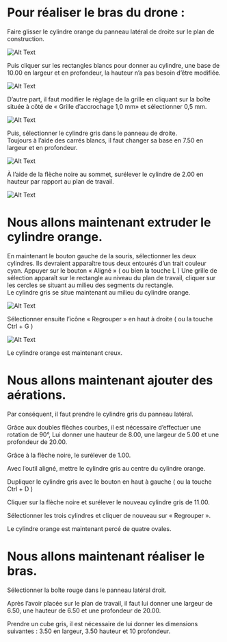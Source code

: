 # **Pour réaliser le bras du drone :**

Faire glisser le cylindre orange du panneau latéral de droite sur le plan de construction.

![Alt Text](https://github.com/emlyon/makerstime/blob/master/Drone%20Gifs/01.gif)

Puis cliquer sur les rectangles blancs pour donner au cylindre, une base de 10.00 en largeur et en profondeur, la hauteur n’a pas besoin d’être modifiée.

![Alt Text](https://github.com/emlyon/makerstime/blob/master/Drone%20Gifs/02.gif)

D’autre part, il faut modifier le réglage de la grille en cliquant sur la boîte située à côté de 
« Grille d’accrochage 1,0 mm» et sélectionner 0,5 mm.  

![Alt Text](https://github.com/emlyon/makerstime/blob/master/Drone%20Gifs/03.gif)

Puis, sélectionner le cylindre gris dans le panneau de droite.  
Toujours à l’aide des carrés blancs, il faut changer sa base en 7.50 en largeur et en profondeur.

![Alt Text](https://github.com/emlyon/makerstime/blob/master/Drone%20Gifs/04.gif)

À l’aide de la flèche noire au sommet, surélever le cylindre de 2.00 en hauteur par rapport au plan de travail.  

![Alt Text](https://github.com/emlyon/makerstime/blob/master/Drone%20Gifs/05.gif)




# **Nous allons maintenant extruder le cylindre orange.**

En maintenant le bouton gauche de la souris, sélectionner les deux cylindres.
Ils devraient apparaître tous deux entourés d’un trait couleur cyan. 
Appuyer sur le bouton « Aligné » ( ou bien la touche L )
Une grille de sélection apparaît sur le rectangle au niveau du plan de travail,  cliquer sur les cercles se situant au milieu des segments du rectangle.  
Le cylindre gris se situe maintenant au milieu du cylindre orange.

![Alt Text](https://github.com/emlyon/makerstime/blob/master/Drone%20Gifs/06.gif)

Sélectionner ensuite l’icône « Regrouper » en haut à droite ( ou la touche Ctrl + G )

![Alt Text](https://github.com/emlyon/makerstime/blob/master/Drone%20Gifs/07.gif)

Le cylindre orange est maintenant creux.




# **Nous allons maintenant ajouter des aérations.**

Par conséquent, il faut prendre le cylindre gris du panneau latéral.

Grâce aux doubles flèches courbes, il est nécessaire d’effectuer une rotation de 90°, 
Lui donner une hauteur de 8.00, une largeur de 5.00 et une profondeur de 20.00.

Grâce à la flèche noire, le surélever de 1.00.

Avec l’outil aligné, mettre le cylindre gris au centre du cylindre orange.

Dupliquer le cylindre gris avec le bouton en haut à gauche ( ou la touche Ctrl + D )

Cliquer sur la flèche noire et surélever le nouveau cylindre gris de 11.00.

Sélectionner les trois cylindres et cliquer de nouveau sur « Regrouper ».

Le cylindre orange est maintenant percé de quatre ovales.


# **Nous allons maintenant réaliser le bras.**

Sélectionner la boîte rouge dans le panneau latéral droit.

Après l’avoir placée sur le plan de travail, il faut lui donner une largeur de 6.50, une hauteur de 6.50 et une profondeur de 20.00.

Prendre un cube gris, il est nécessaire de lui donner les dimensions suivantes : 
3.50 en largeur, 3.50 hauteur et 10 profondeur. 

